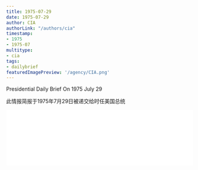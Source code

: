 ```yaml
---
title: 1975-07-29
date: 1975-07-29
author: CIA 
authorLink: "/authors/cia"
timestamp: 
- 1975
- 1975-07
multitype: 
- cia
tags: 
- dailybrief
featuredImagePreview: '/agency/CIA.png'
---
```



Presidential Daily Brief On 1975 July 29

此情报简报于1975年7月29日被递交给时任美国总统

<!--more-->





<div id="over" style="width:100%; overflow:hidden"> <iframe id="sFrame" name="sFrame" frameborder="no" border="0"  allowfullscreen marginwidth="0" scrolling="no" src = " /CIA/1975-07-29.html "  style = " position:absulute; width: 806px; top: 300;" > </iframe> </div>